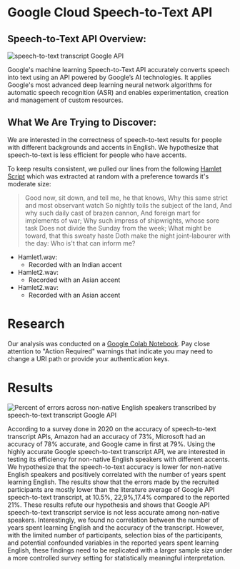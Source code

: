 # Google Cloud Speech-to-Text API

## Speech-to-Text API Overview:

![ speech-to-text transcript Google API ](https://i.imgur.com/RNFxm6V.png)

Google's machine learning Speech-to-Text API accurately converts speech into text using an API powered by Google’s AI technologies.
It applies Google's most advanced deep learning neural network algorithms for automatic speech recognition (ASR) and enables experimentation,
creation and management of custom resources.

## What We Are Trying to Discover:

We are interested in the correctness of speech-to-text results for people with different backgrounds and accents in English.
We hypothesize that speech-to-text is less efficient for people who have accents.

To keep results consistent, we pulled our lines from the following [Hamlet Script](http://shakespeare.mit.edu/hamlet/full.html) which was extracted at random with a preference towards it's moderate size:

> Good now, sit down, and tell me, he that knows, Why this same strict and most observant watch So nightly toils the subject of the land, And why such daily cast of brazen cannon, And foreign mart for implements of war; Why such impress of shipwrights, whose sore task Does not divide the Sunday from the week; What might be toward, that this sweaty haste Doth make the night joint-labourer with the day: Who is't that can inform me?

- Hamlet1.wav:
  - Recorded with an Indian accent
- Hamlet2.wav:
  - Recorded with an Asian accent
- Hamlet2.wav:
  - Recorded with an Asian accent

# Research

Our analysis was conducted on a [Google Colab Notebook](https://colab.research.google.com/drive/1G0NeMCHBcn-Dxu-x2ykpy3ADjupKcC_F?usp=sharing).
Pay close attention to "Action Required" warnings that indicate you may need to change a URI path or provide your authentication keys.

# Results

![Percent of errors across non-native English speakers transcribed by speech-to-text transcript Google API ](https://i.imgur.com/5qxIyra.png)

According to a survey done in 2020 on the accuracy of speech-to-text transcript APIs,
Amazon had an accuracy of 73%, Microsoft had an accuracy of 78% accurate, and Google came in first at 79%.
Using the highly accurate Google speech-to-text transcript API, we are interested in testing its efficiency for
non-native English speakers with different accents. We hypothesize that the speech-to-text accuracy is lower for
non-native English speakers and positively correlated with the number of years spent learning English. The results
show that the errors made by the recruited participants are mostly lower than the literature average of Google API
speech-to-text transcript, at 10.5%, 22,9%,17.4% compared to the reported 21%. These results refute our hypothesis
and shows that Google API speech-to-text transcript service is not less accurate among non-native speakers. Interestingly,
we found no correlation between the number of years spent learning English and the accuracy of the transcript. However, with
the limited number of participants, selection bias of the participants, and potential confounded variables in the reported years
spent learning English, these findings need to be replicated with a larger sample size under a more controlled survey setting for
statistically meaningful interpretation.
